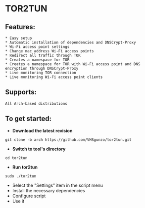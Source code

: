 # TOR2TUN

## Features:
```
* Easy setup
* Automatic installation of dependencies and DNSCrypt-Proxy
* Wi-Fi access point settings
* Сhange mac address Wi-Fi access points
* Redirect all traffic through TOR
* Creates a namespace for TOR
* Creates a namespace for TOR with Wi-Fi access point and DNS encryption through DNSCrypt-Proxy
* Live monitoring TOR connection
* Live monitoring Wi-Fi access point clients
```
## Supports:
```
All Arch-based distributions
```
## To get started:
* **Download the latest revision**
```
git clone -b arch https://github.com/VHSgunzo/tor2tun.git
```
* **Switch to tool's directory**
```
cd tor2tun
```
* **Run tor2tun**
```
sudo ./tor2tun
```
* Select the "Settings" item in the script menu
* Install the necessary dependencies
* Configure script
* Use it
